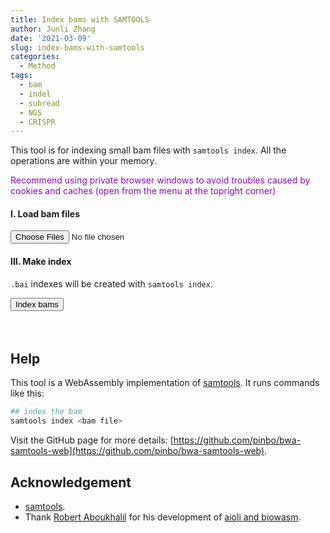 ```yaml
---
title: Index bams with SAMTOOLS
author: Junli Zhang
date: '2021-03-09'
slug: index-bams-with-samtools
categories:
  - Method
tags:
  - bam
  - indel
  - subread
  - NGS
  - CRISPR
---
```


This tool is for indexing small bam files with `samtools index`. All the operations are within your memory.
<p id=recommend" style="color:darkviolet;">Recommend using private browser windows to avoid troubles caused by cookies and caches (open from the menu at the topright corner)</p>

<h4>I. Load bam files</h4>
<input id="fastq" type="file" multiple>
<p id="demoFq" style="display:none;"></p>

<h4>III. Make index</h4>

`.bai` indexes will be created with `samtools index`.

<button onclick="makeAll()">Index bams</button>
<p id="bam" style="color:pink;font-style: italic;"></p>
<p id="indexErr" style="color:red;"></p>
<button id="download-btn" onclick="downloadBam()" style="visibility:hidden">Download indexed bam files</button>
<p id="download" style="color:pink;font-style: italic;"></p>

<script src="/tools/aioli/latest/aioli.js"></script>
<script src="/libs/samtools-index.js"></script>
<script src="/libs/FileSaver.min.js"></script>
<script src="/libs/jszip.min.js"></script>

## Help

This tool is a WebAssembly implementation of [samtools](http://www.htslib.org/). It runs commands like this:

```sh
## index the bam
samtools index <bam file>
```

Visit the GitHub page for more details: [https://github.com/pinbo/bwa-samtools-web](https://github.com/pinbo/bwa-samtools-web).

## Acknowledgement

- [samtools](http://www.htslib.org/).
- Thank [Robert Aboukhalil](https://github.com/robertaboukhalil) for his development of [aioli and biowasm](https://github.com/biowasm).